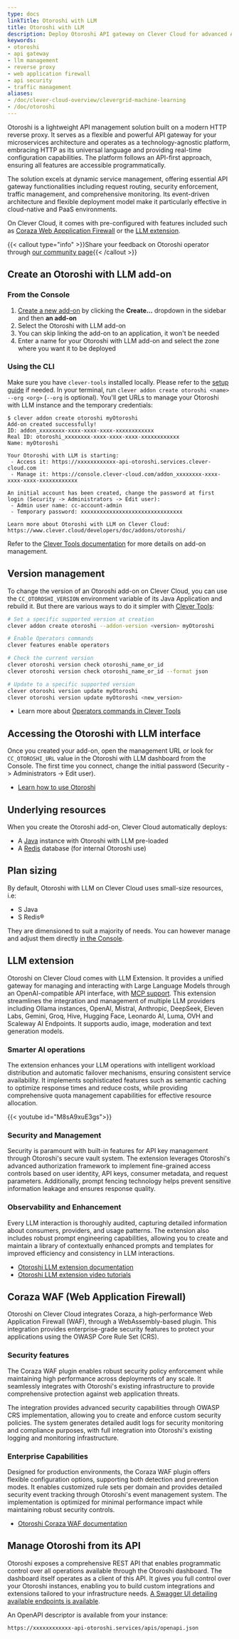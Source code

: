 ```yaml
---
type: docs
linkTitle: Otoroshi with LLM
title: Otoroshi with LLM
description: Deploy Otoroshi API gateway on Clever Cloud for advanced API management, security, traffic control, and LLM models management
keywords:
- otoroshi
- api gateway
- llm management
- reverse proxy
- web application firewall
- api security
- traffic management
aliases:
- /doc/clever-cloud-overview/clevergrid-machine-learning
- /doc/otoroshi
---
```


Otoroshi is a lightweight API management solution built on a modern HTTP reverse proxy. It serves as a flexible and powerful API gateway for your microservices architecture and operates as a technology-agnostic platform, embracing HTTP as its universal language and providing real-time configuration capabilities. The platform follows an API-first approach, ensuring all features are accessible programmatically.

The solution excels at dynamic service management, offering essential API gateway functionalities including request routing, security enforcement, traffic management, and comprehensive monitoring. Its event-driven architecture and flexible deployment model make it particularly effective in cloud-native and PaaS environments.

On Clever Cloud, it comes with pre-configured with features included such as [Coraza Web Appplication Firewall](#coraza-waf-web-application-firewall) or the [LLM extension](#llm-extension).

{{< callout type="info" >}}Share your feedback on Otoroshi operator through [our community page](https://github.com/CleverCloud/Community/discussions/categories/otoroshi){{< /callout >}}

## Create an Otoroshi with LLM add-on

### From the Console

1. [Create a new add-on](https://console.clever-cloud.com/users/me/addons/new) by clicking the **Create…** dropdown in the sidebar and then **an add-on**
2. Select the Otoroshi with LLM add-on
3. You can skip linking the add-on to an application, it won't be needed
4. Enter a name for your Otoroshi with LLM add-on and select the zone where you want it to be deployed

### Using the CLI

Make sure you have `clever-tools` installed locally. Please refer to the [setup guide](/developers/doc/cli/install/) if needed. In your terminal, run `clever addon create otoroshi <name> --org <org>` (`--org` is optional). You'll get URLs to manage your Otoroshi with LLM instance and the temporary credentials:

```
$ clever addon create otoroshi myOtoroshi
Add-on created successfully!
ID: addon_xxxxxxxx-xxxx-xxxx-xxxx-xxxxxxxxxxxx
Real ID: otoroshi_xxxxxxxx-xxxx-xxxx-xxxx-xxxxxxxxxxxx
Name: myOtoroshi

Your Otoroshi with LLM is starting:
 - Access it: https://xxxxxxxxxxxx-api-otoroshi.services.clever-cloud.com
 - Manage it: https://console.clever-cloud.com/addon_xxxxxxxx-xxxx-xxxx-xxxx-xxxxxxxxxxxx

An initial account has been created, change the password at first login (Security -> Administrators -> Edit user):
 - Admin user name: cc-account-admin
 - Temporary password: xxxxxxxxxxxxxxxxxxxxxxxxxxxxxxxx

Learn more about Otoroshi with LLM on Clever Cloud: https://www.clever.cloud/developers/doc/addons/otoroshi/
```

Refer to the [Clever Tools documentation](/developers/doc/cli/addons/) for more details on add-on management.

## Version management

To change the version of an Otoroshi add-on on Clever Cloud, you can use the `CC_OTOROSHI_VERSION` environment variable of its Java Application and rebuild it. But there are various ways to do it simpler with [Clever Tools](/developers/doc/cli/):

```bash
# Set a specific supported version at creation
clever addon create otoroshi --addon-version <version> myOtoroshi

# Enable Operators commands
clever features enable operators

# Check the current version
clever otoroshi version check otoroshi_name_or_id
clever otoroshi version check otoroshi_name_or_id --format json

# Update to a specific supported version
clever otoroshi version update myOtoroshi
clever otoroshi version update myOtoroshi <new_version>
```

- Learn more about [Operators commands in Clever Tools](/developers/doc/cli/operators/)

## Accessing the Otoroshi with LLM interface

Once you created your add-on, open the management URL or look for `CC_OTOROSHI_URL` value in the Otoroshi with LLM dashboard from the Console. The first time you connect, change the initial password (Security -> Administrators -> Edit user).

* [Learn how to use Otoroshi](https://maif.github.io/otoroshi/manual/how-to-s/index.html)

## Underlying resources

When you create the Otoroshi add-on, Clever Cloud automatically deploys:

- A [Java](/developers/doc/applications/java/java-jar/) instance with Otoroshi with LLM pre-loaded
- A [Redis](/developers/doc/addons/postgresql/) database (for internal Otoroshi use)

## Plan sizing

By default, Otoroshi with LLM on Clever Cloud uses small-size resources, i.e:

- S Java
- S Redis®

They are dimensioned to suit a majority of needs. You can however manage and adjust them directly [in the Console](https://console.clever-cloud.com/).

## LLM extension

Otoroshi on Clever Cloud comes with LLM Extension. It provides a unified gateway for managing and interacting with Large Language Models through an OpenAI-compatible API interface, with [MCP support](https://www.clever-cloud.com/blog/company/2025/01/21/create-your-own-mcp-client-server-as-easy-as-1-2-3-with-otoroshi/). This extension streamlines the integration and management of multiple LLM providers including Ollama instances, OpenAI, Mistral, Anthropic, DeepSeek, Eleven Labs, Gemini, Groq, Hive, Hugging Face, Leonardo AI, Luma, OVH and Scaleway AI Endpoints. It supports audio, image, moderation and text generation models.

### Smarter AI operations
The extension enhances your LLM operations with intelligent workload distribution and automatic failover mechanisms, ensuring consistent service availability. It implements sophisticated features such as semantic caching to optimize response times and reduce costs, while providing comprehensive quota management capabilities for effective resource allocation.

{{< youtube id="M8sA9xuE3gs">}}

### Security and Management
Security is paramount with built-in features for API key management through Otoroshi's secure vault system. The extension leverages Otoroshi's advanced authorization framework to implement fine-grained access controls based on user identity, API keys, consumer metadata, and request parameters. Additionally, prompt fencing technology helps prevent sensitive information leakage and ensures response quality.

### Observability and Enhancement
Every LLM interaction is thoroughly audited, capturing detailed information about consumers, providers, and usage patterns. The extension also includes robust prompt engineering capabilities, allowing you to create and maintain a library of contextually enhanced prompts and templates for improved efficiency and consistency in LLM interactions.

- [Otoroshi LLM extension documentation](https://cloud-apim.github.io/otoroshi-llm-extension/docs/overview)
- [Otoroshi LLM extension video tutorials](https://www.youtube.com/watch?v=M8PbydxPw4A&list=PLNHaf5rXAx3FWk7dn2fKGwQXxeLCPhZCh)

## Coraza WAF (Web Application Firewall)

Otoroshi on Clever Cloud integrates Coraza, a high-performance Web Application Firewall (WAF), through a WebAssembly-based plugin. This integration provides enterprise-grade security features to protect your applications using the OWASP Core Rule Set (CRS).

### Security features
The Coraza WAF plugin enables robust security policy enforcement while maintaining high performance across deployments of any scale. It seamlessly integrates with Otoroshi's existing infrastructure to provide comprehensive protection against web application threats.

The integration provides advanced security capabilities through OWASP CRS implementation, allowing you to create and enforce custom security policies. The system generates detailed audit logs for security monitoring and compliance purposes, with full integration into Otoroshi's existing logging and monitoring infrastructure.

### Enterprise Capabilities
Designed for production environments, the Coraza WAF plugin offers flexible configuration options, supporting both detection and prevention modes. It enables customized rule sets per domain and provides detailed security event tracking through Otoroshi's event management system. The implementation is optimized for minimal performance impact while maintaining robust security controls.

- [Otoroshi Coraza WAF documentation](https://maif.github.io/otoroshi/manual/how-to-s/instantiate-waf-coraza.html)

## Manage Otoroshi from its API

Otoroshi exposes a comprehensive REST API that enables programmatic control over all operations available through the Otoroshi dashboard. The dashboard itself operates as a client of this API. It gives you full control over your Otoroshi instances, enabling you to build custom integrations and extensions tailored to your infrastructure needs. [A Swagger UI detailing available endpoints is available](https://maif.github.io/otoroshi/swagger-ui/index.html).

An OpenAPI descriptor is available from your instance:

```
https://xxxxxxxxxxxx-api-otoroshi.services/apis/openapi.json
```

